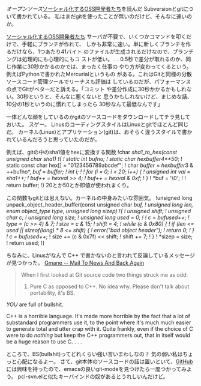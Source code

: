 *オープンソース*[ソーシャル化するOSS開発者たち](http://www.atmarkit.co.jp/news/analysis/200904/14/git.html)を読んだ
Subversionとgitについて書かれている。
私はまだgitを使ったことが無いのだけど、そんなに速いのか。

 [ソーシャル化するOSS開発者たち](http://www.atmarkit.co.jp/news/analysis/200904/14/git.html)
 サーバが不要で、いくつかコマンドを叩くだけで、手軽にブランチが作れて、
 しかも非常に速い。単に新しくブランチを作るだけなら、1つあたり41バイト
 のファイルが生成されるだけなので、ブランチングは処理的にも心理的にもコ
 ストが低い。
 .
 .
 0.5秒で差分が取れるのか、同じ作業に30秒かかるのかでは、まったく仕事の
 やり方が変わってくるという。例えばPythonで書かれたMercurialというもの
 がある。これはGitと同様の分散ソースコード管理ツールでリーナスも評価は
 しているのだが、パフォーマンスの点でGitがベターだと訴える。「コミット
 や差分作成に30秒かかるかもしれない。30秒というと、そんなに悪くないと
 思うかもしれないけど、まじめな話、10分の1秒というのに慣れてしまったら
 30秒なんて最低なんです」

一体どんな顔をしているのかgitのソースコードをダウンロードしてチラ見しておいた。
スゲー。
LinusのコーディングスタイルはLinuxとgitでほとんど同じだ。
カーネル(Linux)とアプリケーション(git)は、おそらく違うスタイルで書かれているんだろうと思っていたのだが。

例えば、gitの中のsha1値をhexに変換する関数
!char *sha1_to_hex(const unsigned char *sha1)
!{
!        static int bufno;
!        static char hexbuffer*4**50*;
!        static const char hex[] = "0123456789abcdef";
!        char *buffer = hexbuffer*3 & ++bufno*, *buf = buffer;
!        int i;
!
!        for (i = 0; i < 20; i++) {
!                unsigned int val = *sha1++;
!                *buf++ = hex*val >> 4*;
!                *buf++ = hex*val & 0xf*;
!        }
!        *buf = '\0';
!
!        return buffer;
!}
20とか50とか即値が使われまくり。

この関数もgitとは思えない。カーネルの中身みたいな雰囲気。
!unsigned long unpack_object_header_buffer(const unsigned char *buf,
!                unsigned long len, enum object_type *type, unsigned long *sizep)
!{
!        unsigned shift;
!        unsigned char c;
!        unsigned long size;
!        unsigned long used = 0;
!
!        c = buf*used++*;
!        *type = (c >> 4) & 7;
!        size = c & 15;
!        shift = 4;
!        while (c & 0x80) {
!                if (len <= used || sizeof(long) * 8 <= shift) {
!                        error("bad object header");
!                        return 0;
!                }
!                c = buf*used++*;
!                size += (c & 0x7f) << shift;
!                shift += 7;
!        }
!        *sizep = size;
!        return used;
!}

ちなみに、Linusがなんで C++ で書かないのと言われて反論しているメッセージが見つかった。
 [Gmane -- Mail To News And Back Again](http://article.gmane.org/gmane.comp.version-control.git/57918)
 > 
 > When I first looked at Git source code two things struck me as odd:
 > 1. Pure C as opposed to C++. No idea why. Please don't talk about portability,
 > it's BS.
 
 *YOU* are full of bullshit.
 
 C++ is a horrible language. It's made more horrible by the fact that a lot 
 of substandard programmers use it, to the point where it's much much 
 easier to generate total and utter crap with it. Quite frankly, even if 
 the choice of C were to do *nothing* but keep the C++ programmers out, 
 that in itself would be a huge reason to use C.
   .
   .
   .

ところで、BS(bullshit)ってどれくらい強い言いまわしなの？
気の弱い私はちょっと心配になるよー。
さて、git本体のソースコードの話は置いといて、[GitHub](http://github.com/)には興味を持ったので、emacsの良いgit-modeを見つけたら一度つかってみよう。
pcl-svn.elと似たキーバインドの奴があるとうれしいんだけど。
